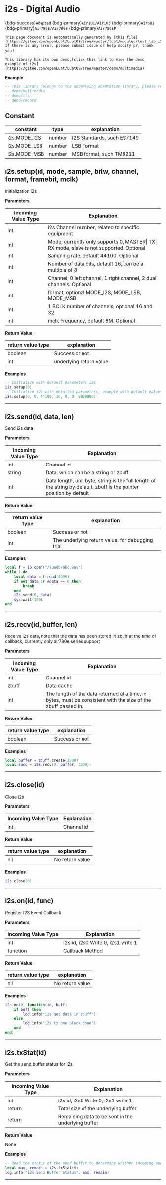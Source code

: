 # i2s - Digital Audio

{bdg-success}`Adapted` {bdg-primary}`Air101/Air103` {bdg-primary}`Air601` {bdg-primary}`Air780E/Air700E` {bdg-primary}`Air780EP`

```{note}
This page document is automatically generated by [this file](https://gitee.com/openLuat/LuatOS/tree/master/luat/modules/luat_lib_i2s.c). If there is any error, please submit issue or help modify pr, thank you！
```

```{tip}
This library has its own demo,[click this link to view the demo example of i2s](https://gitee.com/openLuat/LuatOS/tree/master/demo/multimedia)
```

**Example**

```lua
-- This library belongs to the underlying adaptation library, please refer to the example for specific usage.
-- demo/multimedia
-- demo/tts
-- demo/record

```

## Constant

|constant | type | explanation|
|-|-|-|
|i2s.MODE_I2S|number|I2S Standards, such ES7149|
|i2s.MODE_LSB|number|LSB Format|
|i2s.MODE_MSB|number|MSB format, such TM8211|


## i2s.setup(id, mode, sample, bitw, channel, format, framebit, mclk)



Initialization i2s

**Parameters**

|Incoming Value Type | Explanation|
|-|-|
|int|i2s Channel number, related to specific equipment|
|int|Mode, currently only supports 0, MASTER\| TX\| RX mode, slave is not supported. Optional|
|int|Sampling rate, default 44100. Optional|
|int|Number of data bits, default 16, can be a multiple of 8|
|int|Channel, 0 left channel, 1 right channel, 2 dual channels. Optional|
|int|format, optional MODE_I2S, MODE_LSB, MODE_MSB|
|int|1 BCLK number of channels, optional 16 and 32|
|int|mclk Frequency, default 8M. Optional|

**Return Value**

|return value type | explanation|
|-|-|
|boolean|Success or not|
|int|underlying return value|

**Examples**

```lua
-- Initialize with default parameters i2s
i2s.setup(0)
-- Initialize i2s with detailed parameters, example with default values
i2s.setup(0, 0, 44100, 16, 0, 0, 8000000)

```

---

## i2s.send(id, data, len)



Send i2s data

**Parameters**

|Incoming Value Type | Explanation|
|-|-|
|int|Channel id|
|string|Data, which can be a string or zbuff|
|int|Data length, unit byte, string is the full length of the string by default, zbuff is the pointer position by default|

**Return Value**

|return value type | explanation|
|-|-|
|boolean|Success or not|
|int|The underlying return value, for debugging trial|

**Examples**

```lua
local f = io.open("/luadb/abc.wav")
while 1 do
    local data = f:read(4096)
    if not data or #data == 0 then
        break
    end
    i2s.send(0, data)
    sys.wait(100)
end

```

---

## i2s.recv(id, buffer, len)



Receive i2s data, note that the data has been stored in zbuff at the time of callback, currently only air780e series support

**Parameters**

|Incoming Value Type | Explanation|
|-|-|
|int|Channel id|
|zbuff|Data cache|
|int|The length of the data returned at a time, in bytes, must be consistent with the size of the zbuff passed in.|

**Return Value**

|return value type | explanation|
|-|-|
|boolean|Success or not|

**Examples**

```lua
local buffer = zbuff.create(3200)
local succ = i2s.recv(0, buffer, 3200);

```

---

## i2s.close(id)



Close i2s

**Parameters**

|Incoming Value Type | Explanation|
|-|-|
|int|Channel id|

**Return Value**

|return value type | explanation|
|-|-|
|nil|No return value|

**Examples**

```lua
i2s.close(0)

```

---

## i2s.on(id, func)



Register I2S Event Callback

**Parameters**

|Incoming Value Type | Explanation|
|-|-|
|int|i2s id, i2s0 Write 0, i2s1 write 1|
|function|Callback Method|

**Return Value**

|return value type | explanation|
|-|-|
|nil|No return value|

**Examples**

```lua
i2s.on(0, function(id, buff)
	if buff then
		log.info("i2s get data in zbuff")
	else
		log.info("i2s tx one block done")
	end
end)

```

---

## i2s.txStat(id)



Get the send buffer status for i2s

**Parameters**

|Incoming Value Type | Explanation|
|-|-|
|int|i2s id, i2s0 Write 0, i2s1 write 1|
|return|Total size of the underlying buffer|
|return|Remaining data to be sent in the underlying buffer|

**Return Value**

None

**Examples**

```lua
-- Read the status of the send buffer to determine whether incoming audio data needs to continue
local max, remain = i2s.txStat(0)
log.info("i2s Send Buffer Status", max, remain)

```

---

